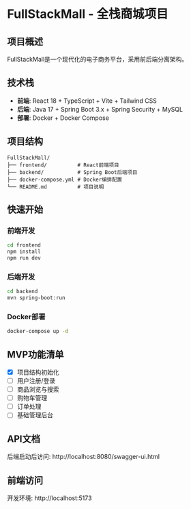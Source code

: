 # FullStackMall - 全栈商城项目

## 项目概述
FullStackMall是一个现代化的电子商务平台，采用前后端分离架构。

## 技术栈
- **前端**: React 18 + TypeScript + Vite + Tailwind CSS
- **后端**: Java 17 + Spring Boot 3.x + Spring Security + MySQL
- **部署**: Docker + Docker Compose

## 项目结构
```
FullStackMall/
├── frontend/          # React前端项目
├── backend/           # Spring Boot后端项目
├── docker-compose.yml # Docker编排配置
└── README.md          # 项目说明
```

## 快速开始

### 前端开发
```bash
cd frontend
npm install
npm run dev
```

### 后端开发
```bash
cd backend
mvn spring-boot:run
```

### Docker部署
```bash
docker-compose up -d
```

## MVP功能清单
- [x] 项目结构初始化
- [ ] 用户注册/登录
- [ ] 商品浏览与搜索
- [ ] 购物车管理
- [ ] 订单处理
- [ ] 基础管理后台

## API文档
后端启动后访问: http://localhost:8080/swagger-ui.html

## 前端访问
开发环境: http://localhost:5173